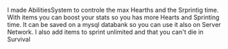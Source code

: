 I made AbilitiesSystem to controle the max Hearths and the Srprintig time.
With items you can boost your stats so you has more Hearts and Sprinting time.
It can be saved on a mysql databank so you can use it also on Server Network.
I also add items to sprint unlimited and that you can't die in Survival
